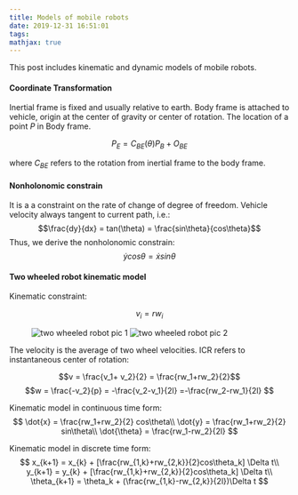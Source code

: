 ```yaml
---
title: Models of mobile robots
date: 2019-12-31 16:51:01
tags:
mathjax: true
---
```

This post includes kinematic and dynamic models of mobile robots.
<!-- more -->
#### Coordinate Transformation
Inertial frame is fixed and usually relative to earth. Body frame is attached to vehicle, origin at the center of gravity or center of rotation. The location of a point $P$ in Body frame.

$$P_E = C_{BE}(\theta)P_B + O_{BE}$$

where $C_{BE}$ refers to the rotation from inertial frame to the body frame.

#### Nonholonomic constrain
It is a a constraint on the rate of change of degree of freedom. Vehicle velocity always tangent to current path, i.e.:
$$\frac{dy}{dx} = tan(\theta) = \frac{sin\theta}{cos\theta}$$
Thus, we derive the nonholonomic constrain:
$$\dot{y}cos\theta = \dot{x}sin\theta$$

#### Two wheeled robot kinematic model
<!-- ![two wheeled robot pic 1](tw_1.png) -->
Kinematic constraint:

$$v_i = rw_i$$

<figure float="center">
<img src="tw_1.png" alt="two wheeled robot pic 1" title="[title]">
<img src="tw_2.png" alt="two wheeled robot pic 2" title="[title]">
</figure>

The velocity is the average of two wheel velocities. ICR refers to instantaneous center of rotation:

$$v = \frac{v_1+ v_2}{2} = \frac{rw_1+rw_2}{2}$$
$$w = \frac{-v_2}{p} = -\frac{v_2-v_1}{2l} =-\frac{rw_2-rw_1}{2l}  $$

Kinematic model in continuous time form:
$$ 
\dot{x} = \frac{rw_1+rw_2}{2} cos\theta\\
\dot{y} = \frac{rw_1+rw_2}{2} sin\theta\\
\dot{\theta} = \frac{rw_1-rw_2}{2l}
$$

Kinematic model in discrete time form:
$$
x_{k+1} = x_{k} + [\frac{rw_{1,k}+rw_{2,k}}{2}cos\theta_k] \Delta t\\
y_{k+1} = y_{k} + [\frac{rw_{1,k}+rw_{2,k}}{2}cos\theta_k] \Delta t\\
\theta_{k+1} = \theta_k + (\frac{rw_{1,k}-rw_{2,k}}{2l})\Delta t
$$
